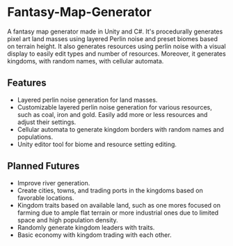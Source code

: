 # Fantasy-Map-Generator
A fantasy map generator made in Unity and C#.
It's procedurally generates pixel art land masses using layered Perlin noise and preset biomes based on terrain height. It also generates resources using perlin noise with a visual display to easily edit types and number of resources. Moreover, it generates kingdoms, with random names, with cellular automata.

## Features
- Layered perlin noise generation for land masses.
- Customizable layered perlin noise generation for various resources, such as coal, iron and gold. Easily add more or less resources and adjust their settings.
- Cellular automata to generate kingdom borders with random names and populations.
- Unity editor tool for biome and resource setting editing.

## Planned Futures
- Improve river generation.
- Create cities, towns, and trading ports in the kingdoms based on favorable locations.
- Kingdom traits based on available land, such as one mores focused on farming due to ample flat terrain or more industrial ones due to limited space and high population density.
- Randomly generate kingdom leaders with traits.
- Basic economy with kingdom trading with each other.